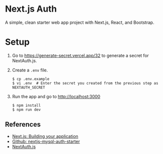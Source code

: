 # Next.js Auth

A simple, clean starter web app project with Next.js, React, and Bootstrap.

# Setup

1. Go to <https://generate-secret.vercel.app/32> to generate a secret for NextAuth.js.

1. Create a `.env` file.

   ```shell
   $ cp .env.example
   $ vi .env  # Enter the secret you created from the previous step as NEXTAUTH_SECRET
   ```

1. Run the app and go to <http://localhost:3000>

   ```shell
   $ npm install
   $ npm run dev
   ```

## References

* [Next.js: Building your application](https://nextjs.org/docs/getting-started/installation)
* [Github: nextjs-mysql-auth-starter](https://github.com/vercel/nextjs-mysql-auth-starter)
* [NextAuth.js](https://next-auth.js.org/)
